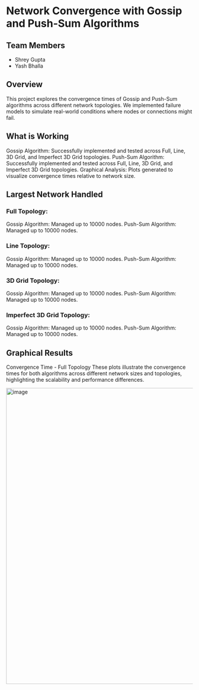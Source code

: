 # Network Convergence with Gossip and Push-Sum Algorithms

## Team Members
- Shrey Gupta
- Yash Bhalla

## Overview
This project explores the convergence times of Gossip and Push-Sum algorithms across different network topologies. We implemented failure models to simulate real-world conditions where nodes or connections might fail.

## What is Working
Gossip Algorithm: Successfully implemented and tested across Full, Line, 3D Grid, and Imperfect 3D Grid topologies.
Push-Sum Algorithm: Successfully implemented and tested across Full, Line, 3D Grid, and Imperfect 3D Grid topologies.
Graphical Analysis: Plots generated to visualize convergence times relative to network size.

## Largest Network Handled
### Full Topology:
Gossip Algorithm: Managed up to 10000 nodes.
Push-Sum Algorithm: Managed up to 10000 nodes.
### Line Topology:
Gossip Algorithm: Managed up to 10000 nodes.
Push-Sum Algorithm: Managed up to 10000 nodes.
### 3D Grid Topology:
Gossip Algorithm: Managed up to 10000 nodes.
Push-Sum Algorithm: Managed up to 10000 nodes.
### Imperfect 3D Grid Topology:
Gossip Algorithm: Managed up to 10000 nodes.
Push-Sum Algorithm: Managed up to 10000 nodes.

## Graphical Results
Convergence Time - Full Topology
These plots illustrate the convergence times for both algorithms across different network sizes and topologies, highlighting the scalability and performance differences.

<img width="799" alt="image" src="https://github.com/user-attachments/assets/d9732126-1580-4dd4-a7ed-569caf84f4d4">
